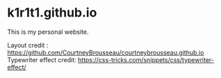# k1r1t1.github.io
This is my personal website.

Layout credit : https://github.com/CourtneyBrousseau/courtneybrousseau.github.io
Typewriter effect credit: https://css-tricks.com/snippets/css/typewriter-effect/
